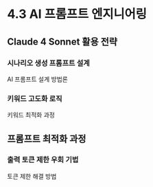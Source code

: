 # 4.3 AI 프롬프트 엔지니어링 
 
## Claude 4 Sonnet 활용 전략 
### 시나리오 생성 프롬프트 설계 
AI 프롬프트 설계 방법론 
 
### 키워드 고도화 로직 
키워드 최적화 과정 
 
## 프롬프트 최적화 과정 
### 출력 토큰 제한 우회 기법 
토큰 제한 해결 방법 
